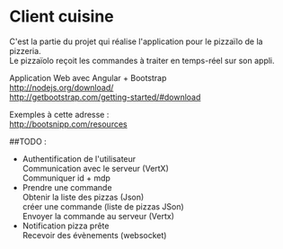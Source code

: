 Client cuisine
============

C'est la partie du projet qui réalise l'application pour le pizzaïlo de la pizzeria.   
Le pizzaïolo reçoit les commandes à traiter en temps-réel sur son appli.

Application Web avec Angular + Bootstrap  
http://nodejs.org/download/   
http://getbootstrap.com/getting-started/#download   
 

Exemples à cette adresse :   
http://bootsnipp.com/resources

##TODO :   

* Authentification de l'utilisateur	  
    Communication avec le serveur (VertX)   
	Communiquer id + mdp   
* Prendre une commande	
    Obtenir la liste des pizzas (Json)   
	créer une commande (liste de pizzas JSon)   
	Envoyer la commande au serveur (Vertx)   
* Notification pizza prête	 
	Recevoir des évènements (websocket)